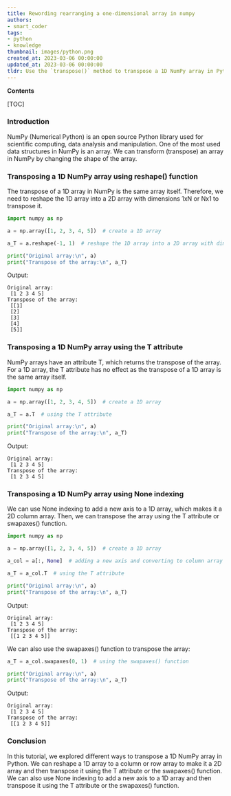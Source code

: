 ```yaml
---
title: Rewording rearranging a one-dimensional array in numpy
authors:
- smart_coder
tags:
- python
- knowledge
thumbnail: images/python.png
created_at: 2023-03-06 00:00:00
updated_at: 2023-03-06 00:00:00
tldr: Use the `transpose()` method to transpose a 1D NumPy array in Python.
---
```


**Contents**

[TOC]

### Introduction 
NumPy (Numerical Python) is an open source Python library used for scientific computing, data analysis and manipulation. One of the most used data structures in NumPy is an array. We can transform (transpose) an array in NumPy by changing the shape of the array. 

### Transposing a 1D NumPy array using reshape() function
The transpose of a 1D array in NumPy is the same array itself. Therefore, we need to reshape the 1D array into a 2D array with dimensions 1xN or Nx1 to transpose it. 

``` python
import numpy as np

a = np.array([1, 2, 3, 4, 5])  # create a 1D array

a_T = a.reshape(-1, 1)  # reshape the 1D array into a 2D array with dimensions 5x1

print("Original array:\n", a)
print("Transpose of the array:\n", a_T)
```
Output:
```
Original array:
 [1 2 3 4 5]
Transpose of the array:
 [[1]
 [2]
 [3]
 [4]
 [5]]
```
### Transposing a 1D NumPy array using the T attribute
NumPy arrays have an attribute T, which returns the transpose of the array. For a 1D array, the T attribute has no effect as the transpose of a 1D array is the same array itself. 

``` python
import numpy as np

a = np.array([1, 2, 3, 4, 5])  # create a 1D array

a_T = a.T  # using the T attribute

print("Original array:\n", a)
print("Transpose of the array:\n", a_T)
```
Output:
```
Original array:
 [1 2 3 4 5]
Transpose of the array:
 [1 2 3 4 5]
```

### Transposing a 1D NumPy array using None indexing
We can use None indexing to add a new axis to a 1D array, which makes it a 2D column array. Then, we can transpose the array using the T attribute or swapaxes() function.

``` python
import numpy as np

a = np.array([1, 2, 3, 4, 5])  # create a 1D array

a_col = a[:, None]  # adding a new axis and converting to column array

a_T = a_col.T  # using the T attribute

print("Original array:\n", a)
print("Transpose of the array:\n", a_T)
```
Output:
```
Original array:
 [1 2 3 4 5]
Transpose of the array:
 [[1 2 3 4 5]]
``` 

We can also use the swapaxes() function to transpose the array:

``` python
a_T = a_col.swapaxes(0, 1)  # using the swapaxes() function

print("Original array:\n", a)
print("Transpose of the array:\n", a_T)
```
Output:
```
Original array:
 [1 2 3 4 5]
Transpose of the array:
 [[1 2 3 4 5]]
```

### Conclusion
In this tutorial, we explored different ways to transpose a 1D NumPy array in Python. We can reshape a 1D array to a column or row array to make it a 2D array and then transpose it using the T attribute or the swapaxes() function. We can also use None indexing to add a new axis to a 1D array and then transpose it using the T attribute or the swapaxes() function.
